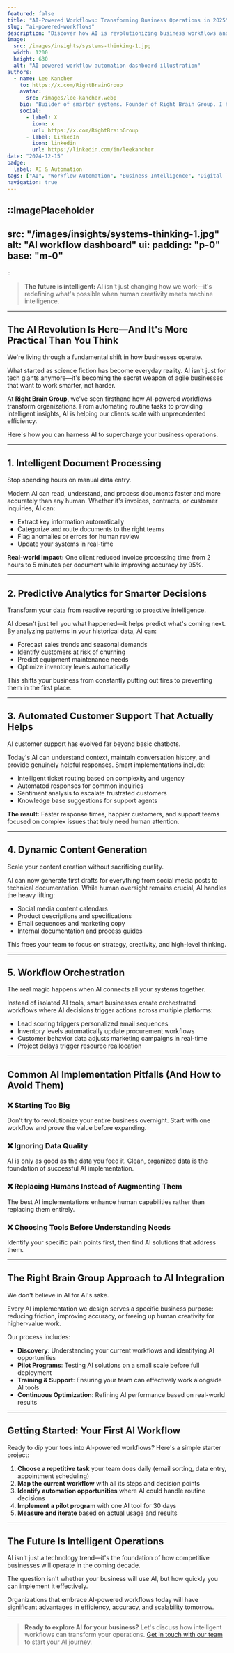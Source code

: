 ```yaml
---
featured: false
title: "AI-Powered Workflows: Transforming Business Operations in 2025"
slug: "ai-powered-workflows"
description: "Discover how AI is revolutionizing business workflows and learn practical strategies to implement intelligent automation in your organization."
image:
  src: /images/insights/systems-thinking-1.jpg
  width: 1200
  height: 630
  alt: "AI-powered workflow automation dashboard illustration"
authors:
  - name: Lee Kancher
    to: https://x.com/RightBrainGroup
    avatar:
      src: /images/lee-kancher.webp
    bio: "Builder of smarter systems. Founder of Right Brain Group. I help businesses streamline workflows, scale intentionally, and fall in love with their operations again."
    social:
      - label: X
        icon: x
        url: https://x.com/RightBrainGroup
      - label: LinkedIn
        icon: linkedin
        url: https://linkedin.com/in/leekancher
date: "2024-12-15"
badge:
  label: AI & Automation
tags: ["AI", "Workflow Automation", "Business Intelligence", "Digital Transformation", "Productivity"]
navigation: true
---
```


::ImagePlaceholder
---
src: "/images/insights/systems-thinking-1.jpg"
alt: "AI workflow dashboard"
ui:
  padding: "p-0"
  base: "m-0"
---
::

> **The future is intelligent:** AI isn't just changing how we work—it's redefining what's possible when human creativity meets machine intelligence.

---

## The AI Revolution Is Here—And It's More Practical Than You Think

We're living through a fundamental shift in how businesses operate. 

What started as science fiction has become everyday reality. AI isn't just for tech giants anymore—it's becoming the secret weapon of agile businesses that want to work smarter, not harder.

At **Right Brain Group**, we've seen firsthand how AI-powered workflows transform organizations. From automating routine tasks to providing intelligent insights, AI is helping our clients scale with unprecedented efficiency.

Here's how you can harness AI to supercharge your business operations.

---

## 1. Intelligent Document Processing

Stop spending hours on manual data entry.

Modern AI can read, understand, and process documents faster and more accurately than any human. Whether it's invoices, contracts, or customer inquiries, AI can:

- Extract key information automatically
- Categorize and route documents to the right teams
- Flag anomalies or errors for human review
- Update your systems in real-time

**Real-world impact:** One client reduced invoice processing time from 2 hours to 5 minutes per document while improving accuracy by 95%.

---

## 2. Predictive Analytics for Smarter Decisions

Transform your data from reactive reporting to proactive intelligence.

AI doesn't just tell you what happened—it helps predict what's coming next. By analyzing patterns in your historical data, AI can:

- Forecast sales trends and seasonal demands
- Identify customers at risk of churning
- Predict equipment maintenance needs
- Optimize inventory levels automatically

This shifts your business from constantly putting out fires to preventing them in the first place.

---

## 3. Automated Customer Support That Actually Helps

AI customer support has evolved far beyond basic chatbots.

Today's AI can understand context, maintain conversation history, and provide genuinely helpful responses. Smart implementations include:

- Intelligent ticket routing based on complexity and urgency
- Automated responses for common inquiries
- Sentiment analysis to escalate frustrated customers
- Knowledge base suggestions for support agents

**The result:** Faster response times, happier customers, and support teams focused on complex issues that truly need human attention.

---

## 4. Dynamic Content Generation

Scale your content creation without sacrificing quality.

AI can now generate first drafts for everything from social media posts to technical documentation. While human oversight remains crucial, AI handles the heavy lifting:

- Social media content calendars
- Product descriptions and specifications
- Email sequences and marketing copy
- Internal documentation and process guides

This frees your team to focus on strategy, creativity, and high-level thinking.

---

## 5. Workflow Orchestration

The real magic happens when AI connects all your systems together.

Instead of isolated AI tools, smart businesses create orchestrated workflows where AI decisions trigger actions across multiple platforms:

- Lead scoring triggers personalized email sequences
- Inventory levels automatically update procurement workflows
- Customer behavior data adjusts marketing campaigns in real-time
- Project delays trigger resource reallocation

---

## Common AI Implementation Pitfalls (And How to Avoid Them)

### ❌ Starting Too Big
Don't try to revolutionize your entire business overnight. Start with one workflow and prove the value before expanding.

### ❌ Ignoring Data Quality
AI is only as good as the data you feed it. Clean, organized data is the foundation of successful AI implementation.

### ❌ Replacing Humans Instead of Augmenting Them
The best AI implementations enhance human capabilities rather than replacing them entirely.

### ❌ Choosing Tools Before Understanding Needs
Identify your specific pain points first, then find AI solutions that address them.

---

## The Right Brain Group Approach to AI Integration

We don't believe in AI for AI's sake. 

Every AI implementation we design serves a specific business purpose: reducing friction, improving accuracy, or freeing up human creativity for higher-value work.

Our process includes:

- **Discovery**: Understanding your current workflows and identifying AI opportunities
- **Pilot Programs**: Testing AI solutions on a small scale before full deployment
- **Training & Support**: Ensuring your team can effectively work alongside AI tools
- **Continuous Optimization**: Refining AI performance based on real-world results

---

## Getting Started: Your First AI Workflow

Ready to dip your toes into AI-powered workflows? Here's a simple starter project:

1. **Choose a repetitive task** your team does daily (email sorting, data entry, appointment scheduling)
2. **Map the current workflow** with all its steps and decision points
3. **Identify automation opportunities** where AI could handle routine decisions
4. **Implement a pilot program** with one AI tool for 30 days
5. **Measure and iterate** based on actual usage and results

---

## The Future Is Intelligent Operations

AI isn't just a technology trend—it's the foundation of how competitive businesses will operate in the coming decade.

The question isn't whether your business will use AI, but how quickly you can implement it effectively.

Organizations that embrace AI-powered workflows today will have significant advantages in efficiency, accuracy, and scalability tomorrow.

---

> **Ready to explore AI for your business?** Let's discuss how intelligent workflows can transform your operations. [Get in touch with our team](/contact) to start your AI journey.